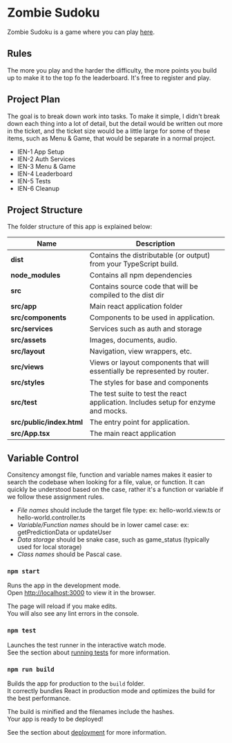 # Zombie Sudoku

Zombie Sudoku is a game where you can play [here](http://zombie.herokuapp.com).

## Rules

The more you play and the harder the difficulty, the more points you build up to make it to the top fo the leaderboard. It's free to register and play. 

## Project Plan

The goal is to break down work into tasks. To make it simple, I didn't break down each thing into a lot of detail, but the detail would be written out more in the ticket, and the ticket size would be a little large for some of these items, such as Menu & Game, that would be separate in a normal project. 

- IEN-1 App Setup
- IEN-2 Auth Services
- IEN-3 Menu & Game
- IEN-4 Leaderboard
- IEN-5 Tests
- IEN-6 Cleanup

## Project Structure
The folder structure of this app is explained below:

| Name | Description |
| ------------------------ | --------------------------------------------------------------------------------------------- |
| **dist**                 | Contains the distributable (or output) from your TypeScript build.                            |
| **node_modules**         | Contains all npm dependencies                                                                 |
| **src**                  | Contains source code that will be compiled to the dist dir                                    |
| **src/app**           | Main react application folder
| **src/components**      | Components to be used in application. 
| **src/services**      | Services such as auth and storage
| **src/assets**      | Images, documents, audio.
| **src/layout**      | Navigation, view wrappers, etc.
| **src/views**          | Views or layout components that will essentially be represented by router. 
| **src/styles**      | The styles for base and components
| **src/test**      | The test suite to test the react application. Includes setup for enzyme and mocks.
| **src/public/index.html**           | The entry point for application.                      
| **src/App.tsx**        | The main react application   |


## Variable Control
Consitency amongst file, function and variable names makes it easier to search the codebase when looking for a file, value, or function. It can quickly be understood based on the case, rather it's a function or variable if we follow these assignment rules.

- *File names* should include the target file type: ex: hello-world.view.ts or hello-world.controller.ts
- *Variable/Function names* should be in lower camel case: ex: getPredictionData or updateUser
- *Data storage* should be snake case, such as game_status (typically used for local storage)
- *Class names* should be Pascal case.

### `npm start`

Runs the app in the development mode.\
Open [http://localhost:3000](http://localhost:3000) to view it in the browser.

The page will reload if you make edits.\
You will also see any lint errors in the console.

### `npm test`

Launches the test runner in the interactive watch mode.\
See the section about [running tests](https://facebook.github.io/create-react-app/docs/running-tests) for more information.

### `npm run build`

Builds the app for production to the `build` folder.\
It correctly bundles React in production mode and optimizes the build for the best performance.

The build is minified and the filenames include the hashes.\
Your app is ready to be deployed!

See the section about [deployment](https://facebook.github.io/create-react-app/docs/deployment) for more information.

